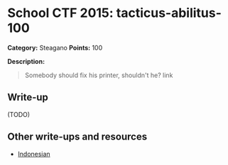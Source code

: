 # School CTF 2015: tacticus-abilitus-100

**Category:** Steagano
**Points:** 100

**Description:**

> Somebody should fix his printer, shouldn't he? link

## Write-up

(TODO)

## Other write-ups and resources

* [Indonesian](http://www.hasnydes.us/2015/05/schoolctf-tacticus-abilitus-100pts/) 
